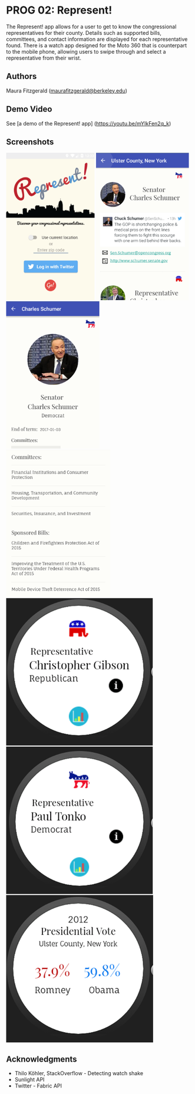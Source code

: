 # PROG 02: Represent!

The Represent! app allows for a user to get to know the congressional representatives for their county. Details such as supported bills, committees, and contact information are displayed for each representative found. There is a watch app designed for the Moto 360 that is counterpart to the mobile phone, allowing users to swipe through and select a representative from their wrist.

## Authors

Maura Fitzgerald ([maurafitzgerald@berkeley.edu](mailto:your_email@berkeley.edu))

## Demo Video

See [a demo of the Represent! app] (https://youtu.be/mYIkFen2q_k)

## Screenshots
<img src="screenshots/homeview.png" height="400" alt="Screenshot"/>
<img src="screenshots/searchview.png" height="400" alt="Screenshot"/>
<img src="screenshots/repview.png" height="400" alt="Screenshot"/>
<img src="screenshots/listview.png" height="400" alt="Screenshot"/>
<img src="screenshots/repviewwatch.png" height="400" alt="Screenshot"/>
<img src="screenshots/repview2.png" height="400" alt="Screenshot"/>
<img src="screenshots/graphview.png" height="400" alt="Screenshot"/>


## Acknowledgments

* Thilo Köhler, StackOverflow - Detecting watch shake
* Sunlight API
* Twitter - Fabric API
